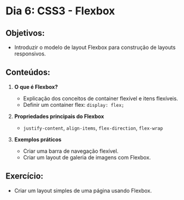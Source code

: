 # Dia 6: CSS3 - Flexbox

## Objetivos:
- Introduzir o modelo de layout Flexbox para construção de layouts responsivos.

## Conteúdos:
1. **O que é Flexbox?**
   - Explicação dos conceitos de container flexível e itens flexíveis.
   - Definir um container flex: `display: flex;`

2. **Propriedades principais do Flexbox**
   - `justify-content`, `align-items`, `flex-direction`, `flex-wrap`

3. **Exemplos práticos**
   - Criar uma barra de navegação flexível.
   - Criar um layout de galeria de imagens com Flexbox.

## Exercício:
- Criar um layout simples de uma página usando Flexbox.
